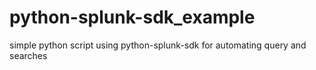 # python-splunk-sdk_example
simple python script using python-splunk-sdk for automating query and searches
